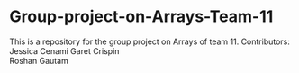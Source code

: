 # Group-project-on-Arrays-Team-11
This is a repository for the group project on Arrays of team 11.
Contributors:
Jessica Cenami
Garet Crispin	
Roshan Gautam

